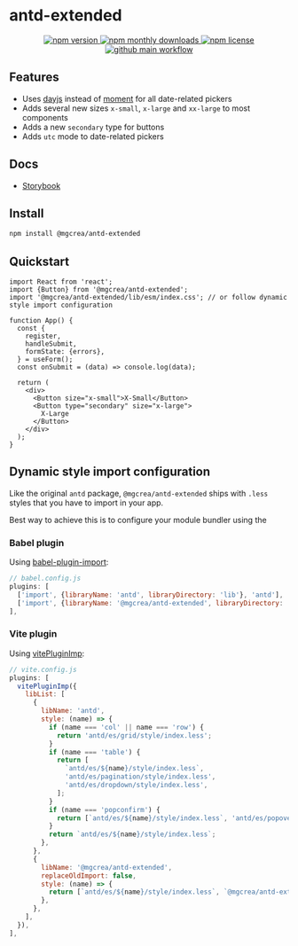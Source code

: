 # antd-extended

<p align="center">
  <a href="https://www.npmjs.com/package/@mgcrea/antd-extended">
    <img src="https://img.shields.io/npm/v/@mgcrea/antd-extended.svg?style=for-the-badge" alt="npm version" />
  </a>
  <!-- <a href="https://www.npmjs.com/package/@mgcrea/antd-extended">
    <img src="https://img.shields.io/npm/dt/@mgcrea/antd-extended.svg?style=for-the-badge" alt="npm total downloads" />
  </a> -->
  <a href="https://www.npmjs.com/package/@mgcrea/antd-extended">
    <img src="https://img.shields.io/npm/dm/@mgcrea/antd-extended.svg?style=for-the-badge" alt="npm monthly downloads" />
  </a>
  <a href="https://www.npmjs.com/package/@mgcrea/antd-extended">
    <img src="https://img.shields.io/npm/l/@mgcrea/antd-extended.svg?style=for-the-badge" alt="npm license" />
  </a>
  <a href="https://github.com/mgcrea/antd-extended/actions/workflows/main.yml">
    <img src="https://img.shields.io/github/workflow/status/mgcrea/antd-extended/main?style=for-the-badge" alt="github main workflow" />
  </a>
</p>

## Features

- Uses [dayjs](https://github.com/iamkun/dayjs/) instead of [moment](https://github.com/moment/moment/) for all date-related pickers
- Adds several new sizes `x-small`, `x-large` and `xx-large` to most components
- Adds a new `secondary` type for buttons
- Adds `utc` mode to date-related pickers

## Docs

- [Storybook](https://mgcrea.github.io/antd-extended)

## Install

```sh
npm install @mgcrea/antd-extended
```

## Quickstart

```tsx
import React from 'react';
import {Button} from '@mgcrea/antd-extended';
import '@mgcrea/antd-extended/lib/esm/index.css'; // or follow dynamic style import configuration

function App() {
  const {
    register,
    handleSubmit,
    formState: {errors},
  } = useForm();
  const onSubmit = (data) => console.log(data);

  return (
    <div>
      <Button size="x-small">X-Small</Button>
      <Button type="secondary" size="x-large">
        X-Large
      </Button>
    </div>
  );
}
```

## Dynamic style import configuration

Like the original `antd` package, `@mgcrea/antd-extended` ships with `.less` styles that you have to import in your app.

Best way to achieve this is to configure your module bundler using the

### Babel plugin

Using [babel-plugin-import](https://github.com/umijs/babel-plugin-import):

```js
// babel.config.js
plugins: [
  ['import', {libraryName: 'antd', libraryDirectory: 'lib'}, 'antd'],
  ['import', {libraryName: '@mgcrea/antd-extended', libraryDirectory: 'lib/esm', style: (name) => { return [`antd/es/${name}/style/index.less`, `@mgcrea/antd-extended/lib/esm/${name}/style/index.less`]; }}, '@mgcrea/antd-extended'],
],
```

### Vite plugin

Using [vitePluginImp](https://github.com/onebay/vite-plugin-imp):

```js
// vite.config.js
plugins: [
  vitePluginImp({
    libList: [
      {
        libName: 'antd',
        style: (name) => {
          if (name === 'col' || name === 'row') {
            return 'antd/es/grid/style/index.less';
          }
          if (name === 'table') {
            return [
              `antd/es/${name}/style/index.less`,
              'antd/es/pagination/style/index.less',
              'antd/es/dropdown/style/index.less',
            ];
          }
          if (name === 'popconfirm') {
            return [`antd/es/${name}/style/index.less`, 'antd/es/popover/style/index.less'];
          }
          return `antd/es/${name}/style/index.less`;
        },
      },
      {
        libName: '@mgcrea/antd-extended',
        replaceOldImport: false,
        style: (name) => {
          return [`antd/es/${name}/style/index.less`, `@mgcrea/antd-extended/lib/esm/${name}/style/index.less`];
        },
      },
    ],
  }),
],
```
